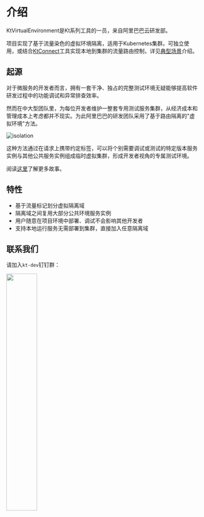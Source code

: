 # 介绍

KtVirtualEnvironment是Kt系列工具的一员，来自阿里巴巴云研发部。

项目实现了基于流量染色的虚拟环境隔离，适用于Kubernetes集群。可独立使用，或结合[KtConnect](https://alibaba.github.io/kt-connect/)工具实现本地到集群的流量路由控制，详见[典型场景](ve/typical-scenario.md)介绍。

## 起源

对于微服务的开发者而言，拥有一套干净、独占的完整测试环境无疑能够提高软件研发过程中的功能调试和异常排查效率。

然而在中大型团队里，为每位开发者维护一整套专用测试服务集群，从经济成本和管理成本上考虑都并不现实。为此阿里巴巴的研发团队采用了基于路由隔离的"虚拟环境"方法。

![isolation](https://virtual-environment.oss-cn-zhangjiakou.aliyuncs.com/image/diagram-zh-cn.jpg)

这种方法通过在请求上携带约定标签，可以将个别需要调试或测试的特定版本服务实例与其他公共服务实例组成临时虚拟集群，形成开发者视角的专属测试环境。

阅读[这里](https://yq.aliyun.com/articles/700766)了解更多故事。

## 特性

- 基于流量标记划分虚拟隔离域
- 隔离域之间复用大部分公共环境服务实例
- 用户随意在项目环境中部署、调试不会影响其他开发者
- 支持本地运行服务无需部署到集群，直接加入任意隔离域

## 联系我们

请加入`kt-dev`钉钉群：

<img src="https://virtual-environment.oss-cn-zhangjiakou.aliyuncs.com/image/dingtalk-group-zh-cn.jpg" width="40%"></img>

